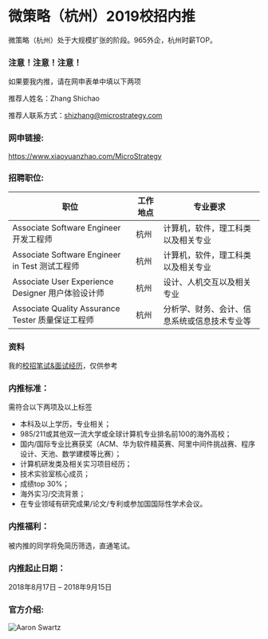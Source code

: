 # 微策略（杭州）2019校招内推
微策略（杭州）处于大规模扩张的阶段。965外企，杭州时薪TOP。

### 注意！注意！注意！

如果要我内推，请在网申表单中填以下两项

推荐人姓名：Zhang Shichao

推荐人联系方式：shizhang@microstrategy.com


###  网申链接:

https://www.xiaoyuanzhao.com/MicroStrategy

### 招聘职位:
<table>
<thead>
    <th>职位</th><th>工作地点</th><th>专业要求</th>
</thead>
<tbody>
    <tr>
        <td>Associate Software Engineer 开发工程师</td>
        <td>杭州</td>
        <td>计算机，软件，理工科类以及相关专业</td>
    </tr>
    <tr>
        <td>Associate Software Engineer in Test 测试工程师</td>
        <td>杭州</td>
        <td>计算机，软件，理工科类以及相关专业</td>
    </tr>
     <tr>
        <td>Associate User Experience Designer 用户体验设计师</td>
        <td>杭州</td>
        <td>设计、人机交互以及相关专业</td>
    </tr>
    <tr>
        <td>Associate Quality Assurance Tester 质量保证工程师</td>
        <td>杭州</td>
        <td>分析学、财务、会计、信息系统或信息技术专业等</td>
    </tr>
</tbody>
</table>

### 资料
我的[校招笔试&面试经历](https://github.com/AChaoZJU/MSTR-Internal-Recommended/issues/1)，仅供参考

### 内推标准：

需符合以下两项及以上标签

- 本科及以上学历，专业相关；
- 985/211或其他双一流大学或全球计算机专业排名前100的海外高校；
- 国内/国际专业比赛获奖（ACM、华为软件精英赛、阿里中间件挑战赛、程序设计、天池、数学建模等比赛）；
- 计算机研发类及相关实习项目经历；
- 技术实验室核心成员；
- 成绩top 30%；
- 海外实习/交流背景；
- 在专业领域有研究成果/论文/专利或参加国国际性学术会议。

### 内推福利：

被内推的同学将免简历筛选，直通笔试。

### 内推起止日期：

2018年8月17日 – 2018年9月15日

### 官方介绍:

![Aaron Swartz](https://raw.githubusercontent.com/AChaoZJU/MSTR-Internal-Recommended/master/MSTR.jpeg)

